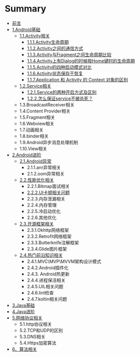 # Summary

* [前言](README.md)
* [1.Android基础](chapter1.md)
  * [1.1.Activity相关](chapter1/11activityxiang-guan.md)
    * [1.1.1.Activity生命周期](chapter1/11activityxiang-guan/111activitysheng-ming-zhou-qi.md)
    * [1.1.2.Activity之间的通信方式](chapter1/11activityxiang-guan/112activityzhi-jian-de-tong-xin-fang-shi.md)
    * [1.1.3.Activity与Fragment之间生命周期比较](chapter1/11activityxiang-guan/113.md)
    * [1.1.4.Activity上有Dialog的时候按Home键时的生命周期](chapter1/11activityxiang-guan/114activityshang-you-dialog-de-shi-hou-an-home-jian-shi-de-sheng-ming-zhou-qi.md)
    * [1.1.5.Activity的四种启动模式对比](chapter1/11activityxiang-guan/115activityde-si-zhong-qi-dong-mo-shi-dui-bi.md)
    * [1.1.6.Activity状态保存于恢复](chapter1/11activityxiang-guan/116activityzhuang-tai-bao-cun-yu-hui-fu.md)
    * [1.1.7.Application 和 Activity 的 Context 对象的区别](chapter1/11activityxiang-guan/117application-he-activity-de-context-dui-xiang-de-qu-bie.md)
  * [1.2.Service相关](chapter1/12servicexiang-guan.md)
    * [1.2.1.Service的两种开启方式及区别](chapter1/12servicexiang-guan/121servicede-kai-qi-fang-shi.md)
    * [1.2.2.怎么保证service不被杀死？](chapter1/12servicexiang-guan/122zen-yao-bao-zheng-service-bu-bei-sha-si-ff1f.md)
  * 1.3.BroadcastReceiver相关
  * 1.4.Content Provider相关
  * 1.5.Fragment相关
  * 1.6.Webview相关
  * 1.7.动画相关
  * 1.8.binder相关
  * 1.9.Android异步消息处理机制
  * 1.10.View相关
* [2.Android进阶](2androidjin-jie.md)
  * [2.1.Android异常](2androidjin-jie/21androidyi-chang.md)
    * 2.1.1.anr异常相关
    * 2.1.2.oom异常相关
  * [2.2.性能优化相关](2androidjin-jie/22xing-neng-you-hua-xiang-guan.md)
    * 2.2.1.Bitmap面试相关
    * [2.2.2.UI卡顿相关问题](2androidjin-jie/22xing-neng-you-hua-xiang-guan/222uiqia-dun-xiang-guan-wen-ti.md)
    * 2.2.3.内存泄漏相关
    * 2.2.4.内存管理
    * 2.2.5.冷启动优化
    * 2.2.6.其他优化
  * [2.3.开源框架相关](2androidjin-jie/23kai-yuan-kuang-jia-xiang-guan.md)
    * 2.3.1.Okhttp网络框架
    * 2.3.2.Retrofit网络框架
    * 2.3.3.Butterknife注解框架
    * 2.3.4.Glide图片框架
  * [2.4.热门前沿知识相关](2androidjin-jie/24re-men-qian-yan-zhi-shi-xiang-guan.md)
    * 2.4.1.MVC\MVP\MVVM架构设计模式
    * 2.4.2.Android插件化
    * 2.4.3. Android热更新
    * 2.4.4.进程保活相关
    * 2.4.5.UIL相关问题
    * 2.4.6.lint检查
    * 2.4.7.koltin相关问题
* [3.Java基础](3javaji-chu.md)
* [4.Java进阶](4javajin-jie.md)
* [5.网络协议相关](5wang-luo-xie-yi-xiang-guan.md)
  * 5.1.http协议相关
  * 5.2.TCP和UDP的区别
  * 5.3.DNS相关
  * 5.4.Https加密算法
* [6、算法相关](63001-suan-fa-xiang-guan.md)

